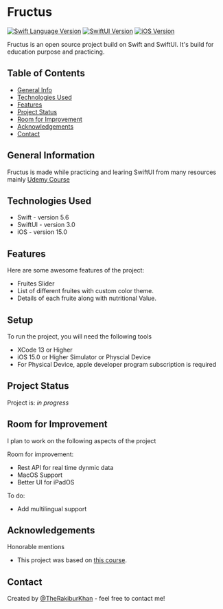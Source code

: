 # Fructus 
[![Swift Language Version](https://img.shields.io/badge/Swift-5.6-red)](https://www.swift.org/blog/swift-5.6-released)
[![SwiftUI Version](https://img.shields.io/badge/SwiftUI-3.0-blue)](https://developer.apple.com/xcode/swiftui)
[![iOS Version](https://img.shields.io/badge/iOS-15.0-informational)]()

Fructus is an open source project build on Swift and SwiftUI. It's build for education purpose and practicing.

## Table of Contents
* [General Info](#general-information)
* [Technologies Used](#technologies-used)
* [Features](#features) <!--* [Screenshots](#screenshots) -->
* [Project Status](#project-status)
* [Room for Improvement](#room-for-improvement)
* [Acknowledgements](#acknowledgements)
* [Contact](#contact)
<!-- * [License](#license) -->


## General Information
Fructus is made while practicing and learing SwiftUI from many resources mainly [Udemy Course](https://www.udemy.com/course/swiftui-masterclass-course-ios-development-with-swift)


## Technologies Used
- Swift - version 5.6
- SwiftUI - version 3.0
- iOS - version 15.0


## Features
Here are some awesome features of the project:
- Fruites Slider
- List of different fruites with custom color theme.
- Details of each fruite along with nutritional Value.

<!--
## Screenshots
![Example screenshot](./img/screenshot.png)
 If you have screenshots you'd like to share, include them here. -->

## Setup
To run the project, you will need the following tools
- XCode 13 or Higher
- iOS 15.0 or Higher Simulator or Physcial Device
- For Physical Device, apple developer program subscription is required


## Project Status
Project is: _in progress_


## Room for Improvement
I plan to work on the following aspects of the project

Room for improvement:
- Rest API for real time dynmic data
- MacOS Support
- Better UI for iPadOS

To do:
- Add multilingual support


## Acknowledgements
Honorable mentions
- This project was based on [this course](https://www.udemy.com/course/swiftui-masterclass-course-ios-development-with-swift).


## Contact
Created by [@TheRakiburKhan](http://therakiburkhan.me) - feel free to contact me!